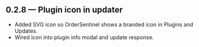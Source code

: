 ## 0.2.8 — Plugin icon in updater
- Added SVG icon so OrderSentinel shows a branded icon in Plugins and Updates.
- Wired icon into plugin info modal and update response.
